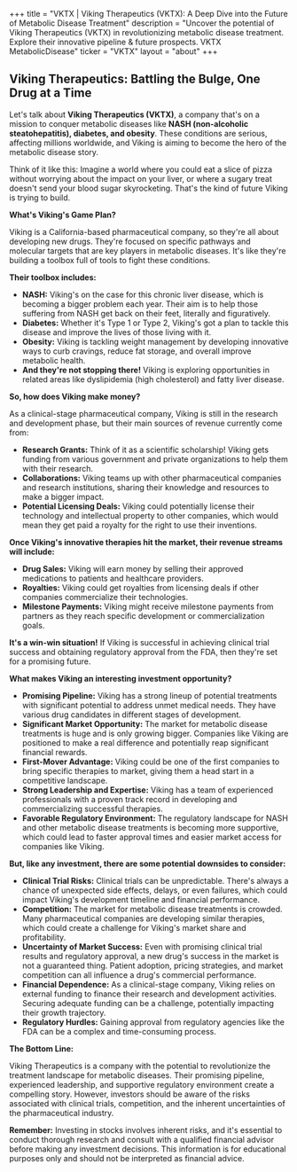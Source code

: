 +++
title = "VKTX |  Viking Therapeutics (VKTX): A Deep Dive into the Future of Metabolic Disease Treatment"
description = "Uncover the potential of Viking Therapeutics (VKTX) in revolutionizing metabolic disease treatment. Explore their innovative pipeline & future prospects. VKTX MetabolicDisease"
ticker = "VKTX"
layout = "about"
+++

        


##  Viking Therapeutics: Battling the Bulge, One Drug at a Time

Let's talk about **Viking Therapeutics (VKTX)**, a company that's on a mission to conquer metabolic diseases like **NASH (non-alcoholic steatohepatitis), diabetes, and obesity**. These conditions are serious, affecting millions worldwide, and Viking is aiming to become the hero of the metabolic disease story. 

Think of it like this: Imagine a world where you could eat a slice of pizza without worrying about the impact on your liver, or where a sugary treat doesn't send your blood sugar skyrocketing. That's the kind of future Viking is trying to build.

**What's Viking's Game Plan?**

Viking is a California-based pharmaceutical company, so they're all about developing new drugs. They're focused on specific pathways and molecular targets that are key players in metabolic diseases. It's like they're building a toolbox full of tools to fight these conditions.

**Their toolbox includes:**

* **NASH:** Viking's on the case for this chronic liver disease, which is becoming a bigger problem each year. Their aim is to help those suffering from NASH get back on their feet, literally and figuratively.
* **Diabetes:** Whether it's Type 1 or Type 2, Viking's got a plan to tackle this disease and improve the lives of those living with it. 
* **Obesity:**  Viking is tackling weight management by developing innovative ways to curb cravings, reduce fat storage, and overall improve metabolic health. 
* **And they're not stopping there!** Viking is exploring opportunities in related areas like dyslipidemia (high cholesterol) and fatty liver disease. 

**So, how does Viking make money?**

As a clinical-stage pharmaceutical company, Viking is still in the research and development phase, but their main sources of revenue currently come from:

* **Research Grants:** Think of it as a scientific scholarship! Viking gets funding from various government and private organizations to help them with their research. 
* **Collaborations:** Viking teams up with other pharmaceutical companies and research institutions, sharing their knowledge and resources to make a bigger impact.
* **Potential Licensing Deals:**  Viking could potentially license their technology and intellectual property to other companies, which would mean they get paid a royalty for the right to use their inventions.

**Once Viking's innovative therapies hit the market, their revenue streams will include:**

* **Drug Sales:**  Viking will earn money by selling their approved medications to patients and healthcare providers.
* **Royalties:** Viking could get royalties from licensing deals if other companies commercialize their technologies.
* **Milestone Payments:** Viking might receive milestone payments from partners as they reach specific development or commercialization goals.

**It's a win-win situation!**  If Viking is successful in achieving clinical trial success and obtaining regulatory approval from the FDA, then they're set for a promising future. 

**What makes Viking an interesting investment opportunity?**

* **Promising Pipeline:** Viking has a strong lineup of potential treatments with significant potential to address unmet medical needs. They have various drug candidates in different stages of development.
* **Significant Market Opportunity:** The market for metabolic disease treatments is huge and is only growing bigger.  Companies like Viking are positioned to make a real difference and potentially reap significant financial rewards.
* **First-Mover Advantage:** Viking could be one of the first companies to bring specific therapies to market, giving them a head start in a competitive landscape.
* **Strong Leadership and Expertise:** Viking has a team of experienced professionals with a proven track record in developing and commercializing successful therapies.
* **Favorable Regulatory Environment:** The regulatory landscape for NASH and other metabolic disease treatments is becoming more supportive, which could lead to faster approval times and easier market access for companies like Viking.

**But, like any investment, there are some potential downsides to consider:**

* **Clinical Trial Risks:**  Clinical trials can be unpredictable. There's always a chance of unexpected side effects, delays, or even failures, which could impact Viking's development timeline and financial performance.
* **Competition:** The market for metabolic disease treatments is crowded. Many pharmaceutical companies are developing similar therapies, which could create a challenge for Viking's market share and profitability.
* **Uncertainty of Market Success:** Even with promising clinical trial results and regulatory approval, a new drug's success in the market is not a guaranteed thing.  Patient adoption, pricing strategies, and market competition can all influence a drug's commercial performance.
* **Financial Dependence:**  As a clinical-stage company, Viking relies on external funding to finance their research and development activities.  Securing adequate funding can be a challenge, potentially impacting their growth trajectory.
* **Regulatory Hurdles:**  Gaining approval from regulatory agencies like the FDA can be a complex and time-consuming process. 

**The Bottom Line:**

Viking Therapeutics is a company with the potential to revolutionize the treatment landscape for metabolic diseases. Their promising pipeline, experienced leadership, and supportive regulatory environment create a compelling story. However, investors should be aware of the risks associated with clinical trials, competition, and the inherent uncertainties of the pharmaceutical industry. 

**Remember:**  Investing in stocks involves inherent risks, and it's essential to conduct thorough research and consult with a qualified financial advisor before making any investment decisions. This information is for educational purposes only and should not be interpreted as financial advice. 

        